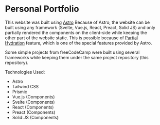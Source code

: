 # Personal Portfolio

This website was built using [Astro](https://astro.build)
Because of Astro, the website can be built using any framework (Svelte, Vue.js, React, Preact, Solid JS) and only partially rendered the components on the client-side while keeping the other part of the website static. This is possible because of [Partial Hydration](https://docs.astro.build/core-concepts/component-hydration/) feature, which is one of the special features provided by Astro.

Some simple projects from freeCodeCamp were built using several frameworks while keeping them under the same project repository (this repository).

Technologies Used:
- Astro
- Tailwind CSS
- Prismic
- Vue.js (Components)
- Svelte (Components)
- React (Components)
- Preact (Components)
- Solid JS (Components)